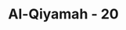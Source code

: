 ---
title: "Al-Qiyamah - 20"
no: 20
arabic_no: ٢٠
ayah: كَلَّا بَلْ تُحِبُّوْنَ الْعَاجِلَةَۙ
translation: "Tidak! Bahkan kamu mencintai kehidupan dunia, "
tafsir: "Dalam ayat ini, Allah mencela kehidupan orang musyrik yang sangat mencintai dunia. Allah menyerukan, \"Sekali-kali jangan. Sesungguhnya kamu (hai manusia) mencintai kehidupan dunia dan meninggalkan kehidupan akhirat.\" Dengan ayat ini terdapat suatu kesimpulan umum bahwa mencintai kehidupan adalah salah satu watak manusia seluruhnya. Memang ada sebagian yang mengharapkan kebahagiaan akhirat, namun yang mencintai hidup dunia serta mendustai adanya hari kebangkitan jauh lebih besar jumlahnya."
---